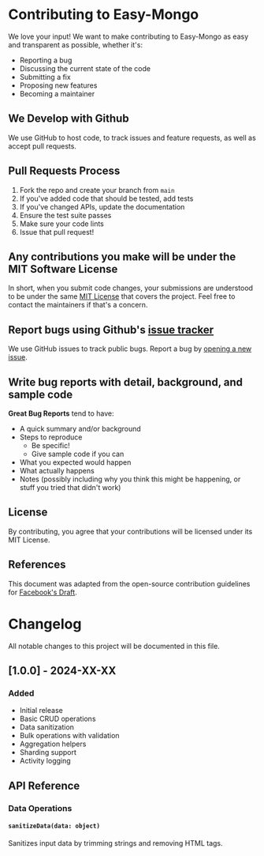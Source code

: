 # Contributing to Easy-Mongo

We love your input! We want to make contributing to Easy-Mongo as easy and transparent as possible, whether it's:

- Reporting a bug
- Discussing the current state of the code
- Submitting a fix
- Proposing new features
- Becoming a maintainer

## We Develop with Github
We use GitHub to host code, to track issues and feature requests, as well as accept pull requests.

## Pull Requests Process
1. Fork the repo and create your branch from `main`
2. If you've added code that should be tested, add tests
3. If you've changed APIs, update the documentation
4. Ensure the test suite passes
5. Make sure your code lints
6. Issue that pull request!

## Any contributions you make will be under the MIT Software License
In short, when you submit code changes, your submissions are understood to be under the same [MIT License](http://choosealicense.com/licenses/mit/) that covers the project. Feel free to contact the maintainers if that's a concern.

## Report bugs using Github's [issue tracker](https://github.com/yourusername/easy-mongo/issues)
We use GitHub issues to track public bugs. Report a bug by [opening a new issue](https://github.com/yourusername/easy-mongo/issues/new).

## Write bug reports with detail, background, and sample code

**Great Bug Reports** tend to have:

- A quick summary and/or background
- Steps to reproduce
  - Be specific!
  - Give sample code if you can
- What you expected would happen
- What actually happens
- Notes (possibly including why you think this might be happening, or stuff you tried that didn't work)

## License
By contributing, you agree that your contributions will be licensed under its MIT License.

## References
This document was adapted from the open-source contribution guidelines for [Facebook's Draft](https://github.com/facebook/draft-js/blob/a9316a723f9e918afde44dea68b5f9f39b7d9b00/CONTRIBUTING.md).

# Changelog

All notable changes to this project will be documented in this file.

## [1.0.0] - 2024-XX-XX

### Added
- Initial release
- Basic CRUD operations
- Data sanitization
- Bulk operations with validation
- Aggregation helpers
- Sharding support
- Activity logging

## API Reference

### Data Operations

#### `sanitizeData(data: object)`
Sanitizes input data by trimming strings and removing HTML tags. 